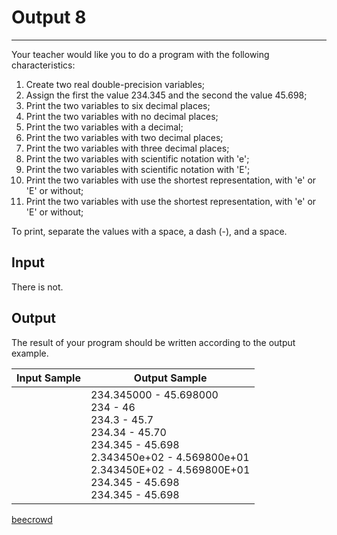 # Output 8

---

Your teacher would like you to do a program with the following characteristics:

1. Create two real double-precision variables;
2. Assign the first the value 234.345 and the second the value 45.698;
3. Print the two variables to six decimal places;
4. Print the two variables with no decimal places;
5. Print the two variables with a decimal;
6. Print the two variables with two decimal places;
7. Print the two variables with three decimal places;
8. Print the two variables with scientific notation with 'e';
9. Print the two variables with scientific notation with 'E';
10. Print the two variables with use the shortest representation, with 'e' or 'E' or without;
11. Print the two variables with use the shortest representation, with 'e' or 'E' or without;

To print, separate the values with a space, a dash (-), and a space.

## Input

There is not.

## Output

The result of your program should be written according to the output example.

| Input Sample | Output Sample                                                                                                                                                                                                  |
| ------------ | -------------------------------------------------------------------------------------------------------------------------------------------------------------------------------------------------------------- |
|              | 234.345000 - 45.698000 <br/>234 - 46 <br/>234.3 - 45.7 <br/>234.34 - 45.70 <br/>234.345 - 45.698 <br/>2.343450e+02 - 4.569800e+01 <br/>2.343450E+02 - 4.569800E+01 <br/>234.345 - 45.698 <br/>234.345 - 45.698 |

[beecrowd](https://www.beecrowd.com.br/judge/en/problems/view/2754)
